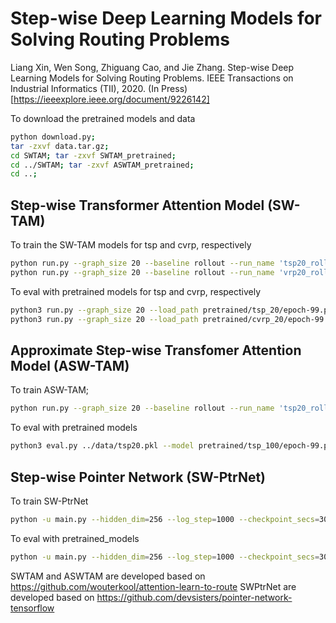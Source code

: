 # Step-wise Deep Learning Models for Solving Routing Problems
Liang Xin, Wen Song, Zhiguang Cao, and Jie Zhang. Step-wise Deep Learning Models for Solving Routing Problems.  IEEE Transactions on Industrial Informatics (TII), 2020. (In Press) [https://ieeexplore.ieee.org/document/9226142]

To download the pretrained models and data
```bash
python download.py;
tar -zxvf data.tar.gz;
cd SWTAM; tar -zxvf SWTAM_pretrained;
cd ../SWTAM; tar -zxvf ASWTAM_pretrained;
cd ..;
```

## Step-wise Transformer Attention Model (SW-TAM)
To train the SW-TAM models for tsp and cvrp, respectively
```bash
python run.py --graph_size 20 --baseline rollout --run_name 'tsp20_rollout' --val_dataset ../data/tsp20.pkl
python run.py --graph_size 20 --baseline rollout --run_name 'vrp20_rollout' --val_dataset ../data/vrp20.pkl --problem="cvrp"
 ```
 
To eval with pretrained models for tsp and cvrp, respectively
```bash
python3 run.py --graph_size 20 --load_path pretrained/tsp_20/epoch-99.pt --val_dataset ../data/tsp20.pkl --eval_only
python3 run.py --graph_size 20 --load_path pretrained/cvrp_20/epoch-99.pt --val_dataset ../data/vrp20.pkl --problem="cvrp" --eval_only
```

## Approximate Step-wise Transfomer Attention Model (ASW-TAM)
To train ASW-TAM;
```bash
python run.py --graph_size 20 --baseline rollout --run_name 'tsp20_rollout' --val_dataset ../data/tsp20.pkl
```

To eval with pretrained models
```bash
python3 eval.py ../data/tsp20.pkl --model pretrained/tsp_100/epoch-99.pt --decode_strategy greedy
```

## Step-wise Pointer Network (SW-PtrNet)
To train SW-PtrNet
```bash
python -u main.py --hidden_dim=256 --log_step=1000 --checkpoint_secs=30000
```
To eval with pretrained_models
```bash
python -u main.py --hidden_dim=256 --log_step=1000 --checkpoint_secs=30000 --load_path pretrained/tsp_2019-08-19_14-04-45/model.ckpt-18000000 --is_train=False
```

SWTAM and ASWTAM are developed based on https://github.com/wouterkool/attention-learn-to-route
SWPtrNet are developed based on https://github.com/devsisters/pointer-network-tensorflow
